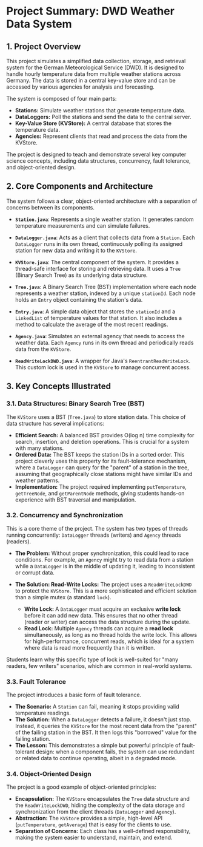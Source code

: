
# Project Summary: DWD Weather Data System

## 1. Project Overview

This project simulates a simplified data collection, storage, and retrieval system for the German Meteorological Service (DWD). It is designed to handle hourly temperature data from multiple weather stations across Germany. The data is stored in a central key-value store and can be accessed by various agencies for analysis and forecasting.

The system is composed of four main parts:
- **Stations:** Simulate weather stations that generate temperature data.
- **DataLoggers:** Poll the stations and send the data to the central server.
- **Key-Value Store (KVStore):** A central database that stores the temperature data.
- **Agencies:** Represent clients that read and process the data from the KVStore.

The project is designed to teach and demonstrate several key computer science concepts, including data structures, concurrency, fault tolerance, and object-oriented design.

## 2. Core Components and Architecture

The system follows a clear, object-oriented architecture with a separation of concerns between its components.

- **`Station.java`**: Represents a single weather station. It generates random temperature measurements and can simulate failures.

- **`DataLogger.java`**: Acts as a client that collects data from a `Station`. Each `DataLogger` runs in its own thread, continuously polling its assigned station for new data and writing it to the `KVStore`.

- **`KVStore.java`**: The central component of the system. It provides a thread-safe interface for storing and retrieving data. It uses a `Tree` (Binary Search Tree) as its underlying data structure.

- **`Tree.java`**: A Binary Search Tree (BST) implementation where each node represents a weather station, indexed by a unique `stationId`. Each node holds an `Entry` object containing the station's data.

- **`Entry.java`**: A simple data object that stores the `stationId` and a `LinkedList` of temperature values for that station. It also includes a method to calculate the average of the most recent readings.

- **`Agency.java`**: Simulates an external agency that needs to access the weather data. Each `Agency` runs in its own thread and periodically reads data from the `KVStore`.

- **`ReadWriteLockDWD.java`**: A wrapper for Java's `ReentrantReadWriteLock`. This custom lock is used in the `KVStore` to manage concurrent access.

## 3. Key Concepts Illustrated

### 3.1. Data Structures: Binary Search Tree (BST)

The `KVStore` uses a BST (`Tree.java`) to store station data. This choice of data structure has several implications:

- **Efficient Search:** A balanced BST provides O(log n) time complexity for search, insertion, and deletion operations. This is crucial for a system with many stations.
- **Ordered Data:** The BST keeps the station IDs in a sorted order. This project cleverly uses this property for its fault-tolerance mechanism, where a `DataLogger` can query for the "parent" of a station in the tree, assuming that geographically close stations might have similar IDs and weather patterns.
- **Implementation:** The project required implementing `putTemperature`, `getTreeNode`, and `getParentNode` methods, giving students hands-on experience with BST traversal and manipulation.

### 3.2. Concurrency and Synchronization

This is a core theme of the project. The system has two types of threads running concurrently: `DataLogger` threads (writers) and `Agency` threads (readers).

- **The Problem:** Without proper synchronization, this could lead to race conditions. For example, an `Agency` might try to read data from a station while a `DataLogger` is in the middle of updating it, leading to inconsistent or corrupt data.

- **The Solution: Read-Write Locks:** The project uses a `ReadWriteLockDWD` to protect the `KVStore`. This is a more sophisticated and efficient solution than a simple mutex (a standard `lock`).
    - **Write Lock:** A `DataLogger` must acquire an exclusive **write lock** before it can add new data. This ensures that no other thread (reader or writer) can access the data structure during the update.
    - **Read Lock:** Multiple `Agency` threads can acquire a **read lock** simultaneously, as long as no thread holds the write lock. This allows for high-performance, concurrent reads, which is ideal for a system where data is read more frequently than it is written.

Students learn why this specific type of lock is well-suited for "many readers, few writers" scenarios, which are common in real-world systems.

### 3.3. Fault Tolerance

The project introduces a basic form of fault tolerance.

- **The Scenario:** A `Station` can fail, meaning it stops providing valid temperature readings.
- **The Solution:** When a `DataLogger` detects a failure, it doesn't just stop. Instead, it queries the `KVStore` for the most recent data from the "parent" of the failing station in the BST. It then logs this "borrowed" value for the failing station.
- **The Lesson:** This demonstrates a simple but powerful principle of fault-tolerant design: when a component fails, the system can use redundant or related data to continue operating, albeit in a degraded mode.

### 3.4. Object-Oriented Design

The project is a good example of object-oriented principles:

- **Encapsulation:** The `KVStore` encapsulates the `Tree` data structure and the `ReadWriteLockDWD`, hiding the complexity of the data storage and synchronization from the client threads (`DataLogger` and `Agency`).
- **Abstraction:** The `KVStore` provides a simple, high-level API (`putTemperature`, `getAverage`) that is easy for the clients to use.
- **Separation of Concerns:** Each class has a well-defined responsibility, making the system easier to understand, maintain, and extend.
